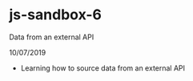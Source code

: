 # js-sandbox-6
Data from an external API 

10/07/2019
- Learning how to source data from an external API
